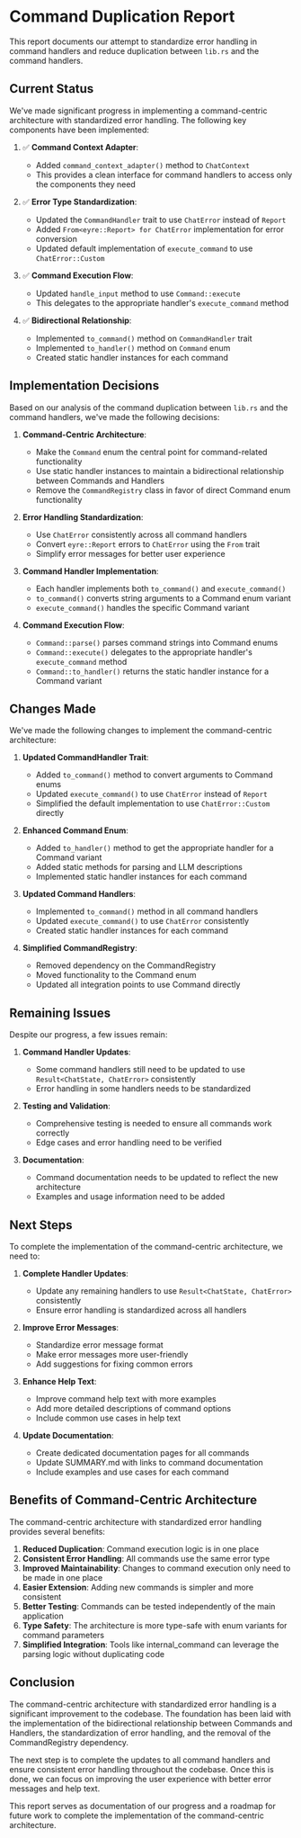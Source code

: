 # Command Duplication Report

This report documents our attempt to standardize error handling in command handlers and reduce duplication between `lib.rs` and the command handlers.

## Current Status

We've made significant progress in implementing a command-centric architecture with standardized error handling. The following key components have been implemented:

1. ✅ **Command Context Adapter**:
   - Added `command_context_adapter()` method to `ChatContext`
   - This provides a clean interface for command handlers to access only the components they need

2. ✅ **Error Type Standardization**:
   - Updated the `CommandHandler` trait to use `ChatError` instead of `Report`
   - Added `From<eyre::Report> for ChatError` implementation for error conversion
   - Updated default implementation of `execute_command` to use `ChatError::Custom`

3. ✅ **Command Execution Flow**:
   - Updated `handle_input` method to use `Command::execute`
   - This delegates to the appropriate handler's `execute_command` method

4. ✅ **Bidirectional Relationship**:
   - Implemented `to_command()` method on `CommandHandler` trait
   - Implemented `to_handler()` method on `Command` enum
   - Created static handler instances for each command

## Implementation Decisions

Based on our analysis of the command duplication between `lib.rs` and the command handlers, we've made the following decisions:

1. **Command-Centric Architecture**:
   - Make the `Command` enum the central point for command-related functionality
   - Use static handler instances to maintain a bidirectional relationship between Commands and Handlers
   - Remove the `CommandRegistry` class in favor of direct Command enum functionality

2. **Error Handling Standardization**:
   - Use `ChatError` consistently across all command handlers
   - Convert `eyre::Report` errors to `ChatError` using the `From` trait
   - Simplify error messages for better user experience

3. **Command Handler Implementation**:
   - Each handler implements both `to_command()` and `execute_command()`
   - `to_command()` converts string arguments to a Command enum variant
   - `execute_command()` handles the specific Command variant

4. **Command Execution Flow**:
   - `Command::parse()` parses command strings into Command enums
   - `Command::execute()` delegates to the appropriate handler's `execute_command` method
   - `Command::to_handler()` returns the static handler instance for a Command variant

## Changes Made

We've made the following changes to implement the command-centric architecture:

1. **Updated CommandHandler Trait**:
   - Added `to_command()` method to convert arguments to Command enums
   - Updated `execute_command()` to use `ChatError` instead of `Report`
   - Simplified the default implementation to use `ChatError::Custom` directly

2. **Enhanced Command Enum**:
   - Added `to_handler()` method to get the appropriate handler for a Command variant
   - Added static methods for parsing and LLM descriptions
   - Implemented static handler instances for each command

3. **Updated Command Handlers**:
   - Implemented `to_command()` method in all command handlers
   - Updated `execute_command()` to use `ChatError` consistently
   - Created static handler instances for each command

4. **Simplified CommandRegistry**:
   - Removed dependency on the CommandRegistry
   - Moved functionality to the Command enum
   - Updated all integration points to use Command directly

## Remaining Issues

Despite our progress, a few issues remain:

1. **Command Handler Updates**:
   - Some command handlers still need to be updated to use `Result<ChatState, ChatError>` consistently
   - Error handling in some handlers needs to be standardized

2. **Testing and Validation**:
   - Comprehensive testing is needed to ensure all commands work correctly
   - Edge cases and error handling need to be verified

3. **Documentation**:
   - Command documentation needs to be updated to reflect the new architecture
   - Examples and usage information need to be added

## Next Steps

To complete the implementation of the command-centric architecture, we need to:

1. **Complete Handler Updates**:
   - Update any remaining handlers to use `Result<ChatState, ChatError>` consistently
   - Ensure error handling is standardized across all handlers

2. **Improve Error Messages**:
   - Standardize error message format
   - Make error messages more user-friendly
   - Add suggestions for fixing common errors

3. **Enhance Help Text**:
   - Improve command help text with more examples
   - Add more detailed descriptions of command options
   - Include common use cases in help text

4. **Update Documentation**:
   - Create dedicated documentation pages for all commands
   - Update SUMMARY.md with links to command documentation
   - Include examples and use cases for each command

## Benefits of Command-Centric Architecture

The command-centric architecture with standardized error handling provides several benefits:

1. **Reduced Duplication**: Command execution logic is in one place
2. **Consistent Error Handling**: All commands use the same error type
3. **Improved Maintainability**: Changes to command execution only need to be made in one place
4. **Easier Extension**: Adding new commands is simpler and more consistent
5. **Better Testing**: Commands can be tested independently of the main application
6. **Type Safety**: The architecture is more type-safe with enum variants for command parameters
7. **Simplified Integration**: Tools like internal_command can leverage the parsing logic without duplicating code

## Conclusion

The command-centric architecture with standardized error handling is a significant improvement to the codebase. The foundation has been laid with the implementation of the bidirectional relationship between Commands and Handlers, the standardization of error handling, and the removal of the CommandRegistry dependency.

The next step is to complete the updates to all command handlers and ensure consistent error handling throughout the codebase. Once this is done, we can focus on improving the user experience with better error messages and help text.

This report serves as documentation of our progress and a roadmap for future work to complete the implementation of the command-centric architecture.
